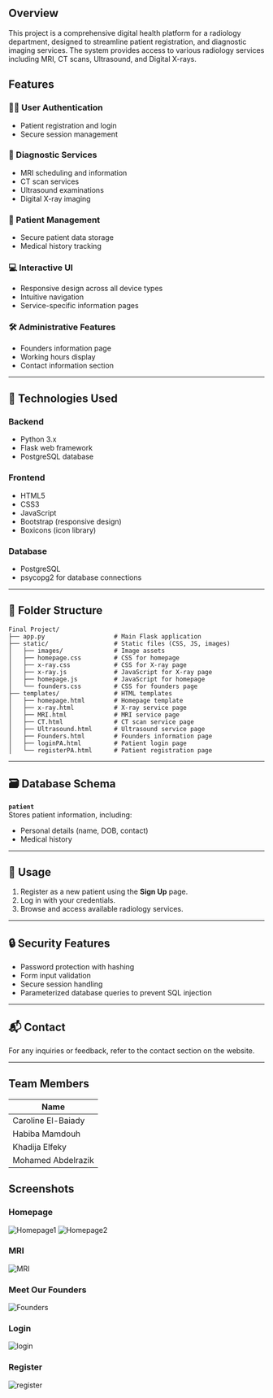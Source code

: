 ## Overview

This project is a comprehensive digital health platform for a radiology department, designed to streamline patient registration, and diagnostic imaging services. The system provides access to various radiology services including MRI, CT scans, Ultrasound, and Digital X-rays.

## Features

### 🧑‍⚕️ User Authentication
- Patient registration and login
- Secure session management

### 🏥 Diagnostic Services
- MRI scheduling and information
- CT scan services
- Ultrasound examinations
- Digital X-ray imaging

### 👤 Patient Management
- Secure patient data storage
- Medical history tracking

### 💻 Interactive UI
- Responsive design across all device types
- Intuitive navigation
- Service-specific information pages

### 🛠️ Administrative Features
- Founders information page
- Working hours display
- Contact information section

---

## 🧰 Technologies Used

### Backend
- Python 3.x
- Flask web framework
- PostgreSQL database

### Frontend
- HTML5
- CSS3
- JavaScript
- Bootstrap (responsive design)
- Boxicons (icon library)

### Database
- PostgreSQL 
- psycopg2 for database connections

---

## 📁 Folder Structure
```
Final Project/
├── app.py                   # Main Flask application
├── static/                  # Static files (CSS, JS, images)
│   ├── images/              # Image assets
│   ├── homepage.css         # CSS for homepage
│   ├── x-ray.css            # CSS for X-ray page
│   ├── x-ray.js             # JavaScript for X-ray page
│   ├── homepage.js          # JavaScript for homepage
│   └── founders.css         # CSS for founders page
├── templates/               # HTML templates
│   ├── homepage.html        # Homepage template
│   ├── x-ray.html           # X-ray service page
│   ├── MRI.html             # MRI service page
│   ├── CT.html              # CT scan service page
│   ├── Ultrasound.html      # Ultrasound service page
│   ├── Founders.html        # Founders information page
│   ├── loginPA.html         # Patient login page
│   └── registerPA.html      # Patient registration page
```

---

## 🗃️ Database Schema

**`patient`**  
Stores patient information, including:
- Personal details (name, DOB, contact)
- Medical history

---

## 🚀 Usage

1. Register as a new patient using the **Sign Up** page.
2. Log in with your credentials.
3. Browse and access available radiology services.

---

## 🔒 Security Features

- Password protection with hashing
- Form input validation
- Secure session handling
- Parameterized database queries to prevent SQL injection

---

## 📬 Contact

For any inquiries or feedback, refer to the contact section on the website.

---

## Team Members

| Name               | 
| ------------------ | 
| Caroline El-Baiady | 
| Habiba Mamdouh     | 
| Khadija Elfeky     | 
| Mohamed Abdelrazik | 

## Screenshots
### Homepage
![Homepage1](https://github.com/user-attachments/assets/f658257c-11d7-4714-9b22-b72201e869ff)
![Homepage2](https://github.com/user-attachments/assets/38bfcf38-c776-4353-adfe-b974296233c7)

### MRI 
![MRI](https://github.com/user-attachments/assets/c2f6645f-2ff8-4691-b1e5-0dde86ad3100)

### Meet Our Founders
![Founders](https://github.com/user-attachments/assets/9796124a-e12a-408f-aabb-11077200072a)

### Login
![login](https://github.com/user-attachments/assets/1f39e0f9-f89d-4aef-8009-63d899cafc0e)

### Register
![register](https://github.com/user-attachments/assets/e08a19d6-6ce6-4c55-9fe5-9301cb9cc4ee)
